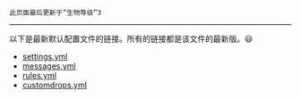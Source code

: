 ```
此页面最后更新于“生物等级”3
```

***

以下是最新默认配置文件的链接。所有的链接都是该文件的最新版。😃 

* [settings.yml](https://github.com/lokka30/LevelledMobs/blob/master/src/main/resources/settings.yml)
* [messages.yml](https://github.com/lokka30/LevelledMobs/blob/master/src/main/resources/messages.yml)
* [rules.yml](https://github.com/lokka30/LevelledMobs/blob/master/src/main/resources/rules.yml)
* [customdrops.yml](https://github.com/lokka30/LevelledMobs/blob/master/src/main/resources/customdrops.yml)